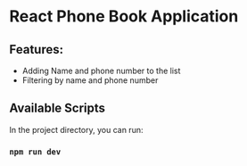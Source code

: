 # React Phone Book Application

## Features:

- Adding Name and phone number to the list
- Filtering by name and phone number

## Available Scripts

In the project directory, you can run:

### `npm run dev`
